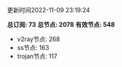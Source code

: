 更新时间2022-11-09 23:19:24

**总订阅: 73**
**总节点: 2078**
**有效节点: 548**
- v2ray节点: 268
- ss节点: 163
- trojan节点: 117
